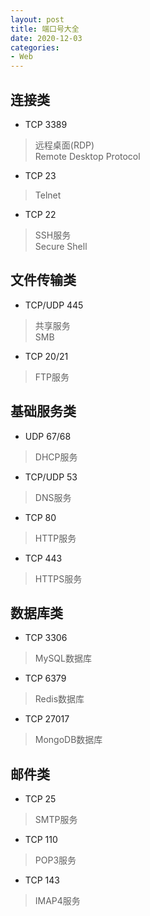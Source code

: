 ```yaml
---
layout: post
title: 端口号大全
date: 2020-12-03
categories:
- Web
---
```


## 连接类
* TCP 3389
> 远程桌面(RDP)<br>
> Remote Desktop Protocol<br>
* TCP 23 
> Telnet<br>
* TCP 22
> SSH服务<br>
> Secure Shell<br>

## 文件传输类
* TCP/UDP 445 
> 共享服务<br>
> SMB<br>
* TCP 20/21 
> FTP服务<br>

## 基础服务类
* UDP 67/68
> DHCP服务<br>
* TCP/UDP 53
> DNS服务<br>
* TCP 80	
> HTTP服务<br>
* TCP 443		
> HTTPS服务<br>

## 数据库类
* TCP 3306
> MySQL数据库<br>
* TCP 6379
> Redis数据库<br>
* TCP 27017
> MongoDB数据库<br>

## 邮件类
* TCP 25
> SMTP服务<br>
* TCP 110
> POP3服务<br>
* TCP 143
> IMAP4服务


